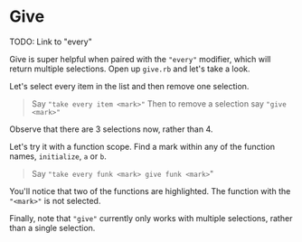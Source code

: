 # Give

TODO: Link to "every"

Give is super helpful when paired with the `"every"` modifier, which will return multiple selections. Open up `give.rb` and let's take a look.

Let's select every item in the list and then remove one selection.

> Say `"take every item <mark>"`
> Then to remove a selection say `"give <mark>"`

Observe that there are 3 selections now, rather than 4.

Let's try it with a function scope. Find a mark within any of the function names, `initialize`, `a` or `b`.

> Say `"take every funk <mark> give funk <mark>`"

You'll notice that two of the functions are highlighted. The function with the `"<mark>"` is not selected.

Finally, note that `"give"` currently only works with multiple selections, rather than a single selection.
